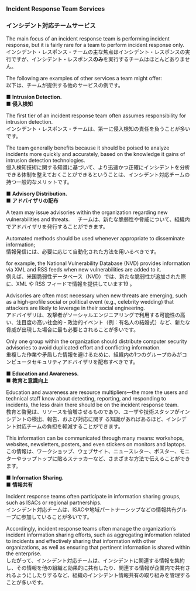 ### Incident Response Team Services
### インシデント対応チームサービス

The main focus of an incident response team is performing incident response, but it is fairly rare for a team to perform incident response only.  
 インシデント・レスポンス・チームの主な焦点はインシデント・レスポンスの実行ですが、インシデント・レスポンス**のみ**を実行するチームはほとんどありません。 

The following are examples of other services a team might offer:  
以下は、チームが提供する他のサービスの例です。 

■ **Intrusion Detection.**  
■ **侵入検知**  

 The first tier of an incident response team often assumes responsibility for intrusion detection.  
 インシデント・レスポンス・チームは、第一に侵入検知の責任を負うことが多いです。  

 The team generally benefits because it should be poised to analyze incidents more quickly and accurately, based on the knowledge it gains of intrusion detection technologies.   
 侵入検知技術に関する知識に基づいて、より迅速かつ正確にインシデントを分析できる体制を整えておくことができるということは、インシデント対応チームの持つ一般的なメリットです。

■ **Advisory Distribution.**  
■ **アドバイザリの配布**  

 A team may issue advisories within the organization regarding new vulnerabilities and threats.  　
  チームは、新たな脆弱性や脅威について、組織内でアドバイザリを発行することができます。  

 Automated methods should be used whenever appropriate to disseminate information;  
  情報発信には、必要に応じて自動化された方法を用いるべきです。  
 
 for example, the National Vulnerability Database (NVD) provides information via XML and RSS feeds when new vulnerabilities are added to it.  
 例えば、米国脆弱性データベース（NVD）では、新たな脆弱性が追加された際に、XML や RSS フィードで情報を提供しています19 。
 
 Advisories are often most necessary when new threats are emerging, such as a high-profile social or political event (e.g., celebrity wedding) that attackers are likely to leverage in their social engineering.  
 アドバイザリは、攻撃者がソーシャルエンジニアリングで利用する可能性の高い、注目度の高い社会的・政治的イベント（例：有名人の結婚式）など、新たな脅威が出現した場合に最も必要とされることが多いです。
 
 Only one group within the organization should distribute computer security advisories to avoid duplicated effort and conflicting information.   
 重複した作業や矛盾した情報を避けるために、組織内の1つのグループのみがコンピュータセキュリティアドバイザリを配布すべきです。

■ **Education and Awareness.**  
■ **教育と意識向上**  

 Education and awareness are resource multipliers—the more the users and technical staff know about detecting, reporting, and responding to incidents, the less drain there should be on the incident response team.  
 教育と啓発は、リソースを倍増させるものであり、ユーザや技術スタッフがインシデントの検出、報告、および対応に関す る知識があればあるほど、インシデント対応チームの負担を軽減することができます。 
 
 This information can be communicated through many means: workshops, websites, newsletters, posters, and even stickers on monitors and laptops.  
この情報は、ワークショップ、ウェブサイト、ニュースレター、ポスター、モニターやラップトップに貼るステッカーなど、さまざまな方法で伝えることができます。

■ **Information Sharing.**  
■ **情報共有**  

Incident response teams often participate in information sharing groups, such as ISACs or regional partnerships.  
インシデント対応チームは、ISACや地域パートナーシップなどの情報共有グループに参加していることが多いです。 

Accordingly, incident response teams often manage the organization’s incident information sharing efforts, such as aggregating information related to incidents and effectively sharing that information with other organizations, as well as ensuring that pertinent information is shared within the enterprise.  
したがって、インシデント対応チームは、インシデントに関連する情報を集約し、その情報を他の組織と効果的に共有したり、関連する情報が企業内で共有されるようにしたりするなど、組織のインシデント情報共有の取り組みを管理することが多いです。